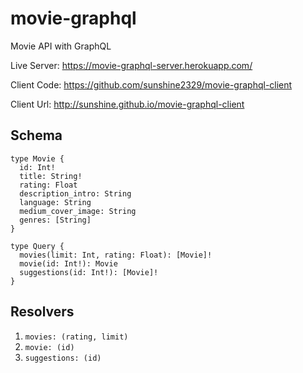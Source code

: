 # movie-graphql
Movie API with GraphQL

Live Server: <https://movie-graphql-server.herokuapp.com/>

Client Code: <https://github.com/sunshine2329/movie-graphql-client>

Client Url: <http://sunshine.github.io/movie-graphql-client>

## Schema
```
type Movie {
  id: Int!
  title: String!
  rating: Float
  description_intro: String
  language: String
  medium_cover_image: String
  genres: [String]
}
```

```
type Query {
  movies(limit: Int, rating: Float): [Movie]!
  movie(id: Int!): Movie
  suggestions(id: Int!): [Movie]!
}
```

## Resolvers

1. ```movies: (rating, limit)```
1. ```movie: (id)```
1. ```suggestions: (id)```

